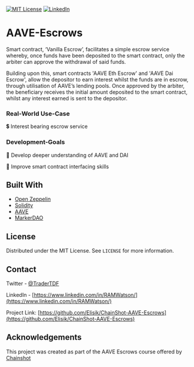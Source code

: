 
[![MIT License][license-shield]][license-url]
[![LinkedIn][linkedin-shield]][linkedin-url]





# AAVE-Escrows



Smart contract, ‘Vanilla Escrow’, facilitates a simple escrow service whereby, once funds have been deposited to the smart contract, only the arbiter can approve the withdrawal of said funds.

Building upon this, smart contracts 'AAVE Eth Escrow' and 'AAVE Dai Escrow', allow the depositor to earn interest whilst the funds are in escrow, through utilisation of AAVE’s lending pools. Once approved by the arbiter, the beneficiary receives the initial amount deposited to the smart contract, whilst any interest earned is sent to the depositor.




### Real-World Use-Case

💲 Interest bearing escrow service


### Development-Goals


🧰 Develop deeper understanding of AAVE and DAI

🤖 Improve smart contract interfacing skills



## Built With


* [Open Zeppelin](https://openzeppelin.com/)
* [Solidity](https://docs.soliditylang.org/en/v0.8.6/)
* [AAVE](https://docs.aave.com/developers/)
* [MarkerDAO](https://makerdao.com/en/)

  

<!-- LICENSE -->
## License

Distributed under the MIT License. See `LICENSE` for more information.



<!-- CONTACT -->
## Contact

Twitter - [@TraderTDF](https://twitter.com/TraderTDF)

LinkedIn - [https://www.linkedin.com/in/RAMWatson/](https://www.linkedin.com/in/RAMWatson/)

Project Link: [https://github.com/Elisik/ChainShot-AAVE-Escrows](https://github.com/Elisik/ChainShot-AAVE-Escrows)



<!-- ACKNOWLEDGEMENTS -->
## Acknowledgements
This project was created as part of the AAVE Escrows course offered by [Chainshot](https://www.chainshot.com/)




<!-- MARKDOWN LINKS & IMAGES -->
<!-- https://www.markdownguide.org/basic-syntax/#reference-style-links -->
[license-shield]: https://img.shields.io/github/license/othneildrew/Best-README-Template.svg?style=for-the-badge
[license-url]: https://github.com/othneildrew/Best-README-Template/blob/master/LICENSE.txt
[linkedin-shield]: https://img.shields.io/badge/-LinkedIn-black.svg?style=for-the-badge&logo=linkedin&colorB=555
[linkedin-url]: https://www.linkedin.com/in/RAMWatson/

